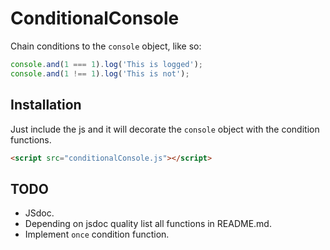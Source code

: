 # ConditionalConsole

Chain conditions to the `console` object, like so:

```javascript
console.and(1 === 1).log('This is logged');
console.and(1 !== 1).log('This is not');
```
## Installation

Just include the js and it will decorate the `console` object with the condition functions.

```html
<script src="conditionalConsole.js"></script>
```

## TODO

- JSdoc.
- Depending on jsdoc quality list all functions in README.md.
- Implement `once` condition function.
